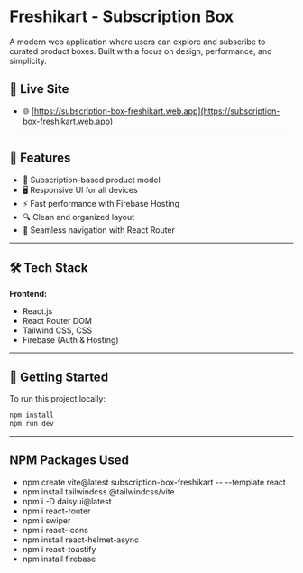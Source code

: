 # Freshikart - Subscription Box

A modern web application where users can explore and subscribe to curated product boxes. Built with a focus on design, performance, and simplicity.

## 🔗 Live Site

- 🌐 [https://subscription-box-freshikart.web.app](https://subscription-box-freshikart.web.app)

---

## 🚀 Features

- 💼 Subscription-based product model
- 🖥️ Responsive UI for all devices
- ⚡ Fast performance with Firebase Hosting
- 🔍 Clean and organized layout
- 🔄 Seamless navigation with React Router

---

## 🛠️ Tech Stack

**Frontend:**

- React.js
- React Router DOM
- Tailwind CSS, CSS
- Firebase (Auth & Hosting)

---

## 📁 Getting Started

To run this project locally:

```bash
npm install
npm run dev
```

---

## NPM Packages Used

- npm create vite@latest subscription-box-freshikart -- --template react
- npm install tailwindcss @tailwindcss/vite
- npm i -D daisyui@latest
- npm i react-router
- npm i swiper
- npm i react-icons
- npm install react-helmet-async
- npm i react-toastify
- npm install firebase

